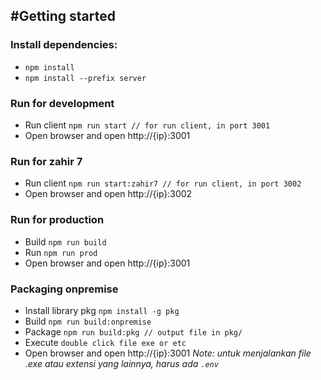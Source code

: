 #Getting started
------------

### Install dependencies:
- `npm install`
- `npm install --prefix server`

### Run for development
 - Run client
 `npm run start // for run client, in port 3001`
 - Open browser and open http://{ip}:3001

### Run for zahir 7
 - Run client
 `npm run start:zahir7 // for run client, in port 3002`
 - Open browser and open http://{ip}:3002

### Run for production
 - Build
 `npm run build`
 - Run
 `npm run prod`
 - Open browser and open http://{ip}:3001

 ### Packaging onpremise
 - Install library pkg
 `npm install -g pkg`
 - Build
 `npm run build:onpremise`
 - Package
 `npm run build:pkg // output file in pkg/`
 - Execute
 `double click file exe or etc`
 - Open browser and open http://{ip}:3001
 *Note: untuk menjalankan file .exe atau extensi yang lainnya, harus ada `.env`*

<!-- documetasi redundant field
  <RedundantField
    propsFormik={this.props.propsFormik}
    component={FormikTextField} // di panggil dari folder componentFormik
    tuning={{
        debounce_time: 800, // sekarang tidak ngefek jika angkanya dibawah 600
        // deps_value jangan langsung dicopy jika tidak butuh
        deps_value: [this.props.propsFormik.values.line_items[index].product == null ? "0" : this.props.propsFormik.values.line_items[index].product.id]
      }}
    // getValue optional
    getValue={(values) => {
        return values == null ? "0" : values.line_items[index].quantity;
      }}
    onChangeValue={(value, propsF) => {
        this.props.handleChangeValue('line_items.quantity', index)(value, propsF);
      }}
    validate={(v) => {
      kondisi di buat function supaya tidak bikin lag dan terender berkali kali
      const f = this.props.validateQuantity(index) ? this.props.validateNegativeStock(index) ? stockNegative : requiredQuantity : null
      if (f != null) {
        // console.log("LineItemsFormTransaction, validate, f not null", f(v));
        return f(v);
      } else {
        // console.log("LineItemsFormTransaction, validate, f is null", v);
        return null;
      }
    }}
    onFocusMapValue={(value) => {
        // onFocusMap ini awalnya bernama onFocusInput
        // kenapa berubah karena kegunaan nya yang mapping
        // value ketika focus
        if (value == '-' || value == '- 0') {
          return "0";
        } else {
          return value;
        }
      }}
      yang biasanya props di luar sekarang dimasukan kedalam inputProps property, kecuali property validate
    inputProps={{
      disabled: createPending || patchPending || !connection,
      name: `line_items[${index}].quantity`,
      type: "text",
      noLabel: true,
      lite: true,
      right: true,
      loginClass: true,
      formatValue: 'price',
    }}
  /> -->